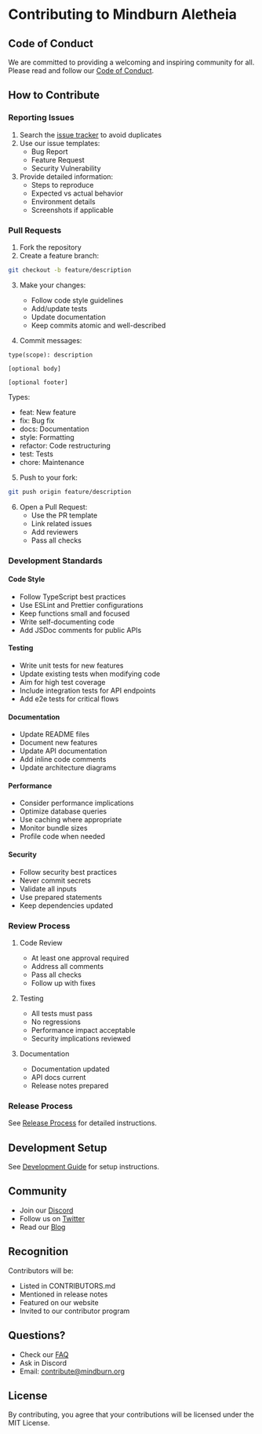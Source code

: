 # Contributing to Mindburn Aletheia

## Code of Conduct

We are committed to providing a welcoming and inspiring community for all. Please read and follow our [Code of Conduct](CODE_OF_CONDUCT.md).

## How to Contribute

### Reporting Issues

1. Search the [issue tracker](https://github.com/mindburn/aletheia/issues) to avoid duplicates
2. Use our issue templates:
   - Bug Report
   - Feature Request
   - Security Vulnerability
3. Provide detailed information:
   - Steps to reproduce
   - Expected vs actual behavior
   - Environment details
   - Screenshots if applicable

### Pull Requests

1. Fork the repository
2. Create a feature branch:
```bash
git checkout -b feature/description
```

3. Make your changes:
   - Follow code style guidelines
   - Add/update tests
   - Update documentation
   - Keep commits atomic and well-described

4. Commit messages:
```
type(scope): description

[optional body]

[optional footer]
```
Types:
- feat: New feature
- fix: Bug fix
- docs: Documentation
- style: Formatting
- refactor: Code restructuring
- test: Tests
- chore: Maintenance

5. Push to your fork:
```bash
git push origin feature/description
```

6. Open a Pull Request:
   - Use the PR template
   - Link related issues
   - Add reviewers
   - Pass all checks

### Development Standards

#### Code Style

- Follow TypeScript best practices
- Use ESLint and Prettier configurations
- Keep functions small and focused
- Write self-documenting code
- Add JSDoc comments for public APIs

#### Testing

- Write unit tests for new features
- Update existing tests when modifying code
- Aim for high test coverage
- Include integration tests for API endpoints
- Add e2e tests for critical flows

#### Documentation

- Update README files
- Document new features
- Update API documentation
- Add inline code comments
- Update architecture diagrams

#### Performance

- Consider performance implications
- Optimize database queries
- Use caching where appropriate
- Monitor bundle sizes
- Profile code when needed

#### Security

- Follow security best practices
- Never commit secrets
- Validate all inputs
- Use prepared statements
- Keep dependencies updated

### Review Process

1. Code Review
   - At least one approval required
   - Address all comments
   - Pass all checks
   - Follow up with fixes

2. Testing
   - All tests must pass
   - No regressions
   - Performance impact acceptable
   - Security implications reviewed

3. Documentation
   - Documentation updated
   - API docs current
   - Release notes prepared

### Release Process

See [Release Process](../release/RELEASE_PROCESS.md) for detailed instructions.

## Development Setup

See [Development Guide](../development/README.md) for setup instructions.

## Community

- Join our [Discord](https://discord.gg/mindburn)
- Follow us on [Twitter](https://twitter.com/mindburn)
- Read our [Blog](https://blog.mindburn.org)

## Recognition

Contributors will be:
- Listed in CONTRIBUTORS.md
- Mentioned in release notes
- Featured on our website
- Invited to our contributor program

## Questions?

- Check our [FAQ](../FAQ.md)
- Ask in Discord
- Email: contribute@mindburn.org

## License

By contributing, you agree that your contributions will be licensed under the MIT License. 